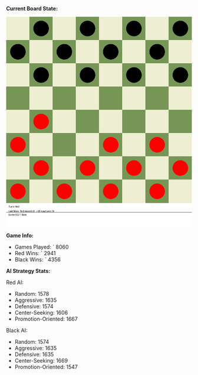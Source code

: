 
**Current Board State:**  
<!-- START_GIF -->
![Checkers Game](./checkers_game.gif)
<!-- END_GIF -->

**Game Info:**  
- Games Played: `<!-- GAMES_PLAYED --> 8060
- Red Wins: `<!-- RED_WINS --> 2941
- Black Wins: `<!-- BLACK_WINS --> 4356

<!-- AI_STATS -->
**AI Strategy Stats:**

Red AI:
- Random: 1578
- Aggressive: 1635
- Defensive: 1574
- Center-Seeking: 1606
- Promotion-Oriented: 1667

Black AI:
- Random: 1574
- Aggressive: 1635
- Defensive: 1635
- Center-Seeking: 1669
- Promotion-Oriented: 1547
